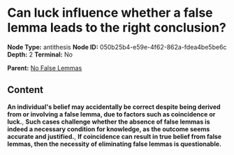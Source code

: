 # Can luck influence whether a false lemma leads to the right conclusion?

**Node Type:** antithesis
**Node ID:** 050b25b4-e59e-4f62-862a-fdea4be5be6c
**Depth:** 2
**Terminal:** No

**Parent:** [No False Lemmas](no-false-lemmas.md)

## Content

**An individual's belief may accidentally be correct despite being derived from or involving a false lemma, due to factors such as coincidence or luck.**, **Such cases challenge whether the absence of false lemmas is indeed a necessary condition for knowledge, as the outcome seems accurate and justified.**, **If coincidence can result in true belief from false lemmas, then the necessity of eliminating false lemmas is questionable.**
